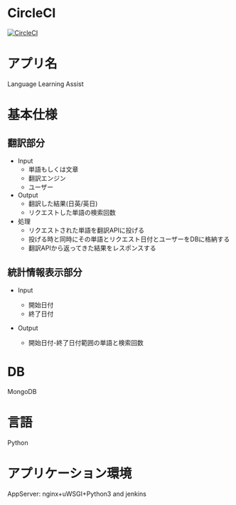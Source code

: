 # CircleCI
[![CircleCI](https://circleci.com/gh/tsubasaxZZZ/l2a.svg?style=svg)](https://circleci.com/gh/tsubasaxZZZ/l2a)

# アプリ名
Language Learning Assist

# 基本仕様

## 翻訳部分

* Input
   * 単語もしくは文章
   * 翻訳エンジン
   * ユーザー
* Output
   * 翻訳した結果(日英/英日)
   * リクエストした単語の検索回数
* 処理
   * リクエストされた単語を翻訳APIに投げる
   * 投げる時と同時にその単語とリクエスト日付とユーザーをDBに格納する
   * 翻訳APIから返ってきた結果をレスポンスする

## 統計情報表示部分

* Input
   * 開始日付
   * 終了日付

* Output
   * 開始日付-終了日付範囲の単語と検索回数

# DB
MongoDB

# 言語
Python

# アプリケーション環境
AppServer: nginx+uWSGI+Python3 and jenkins
